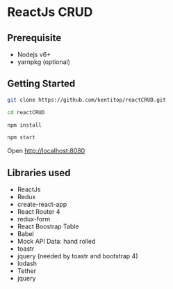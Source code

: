 # ReactJs CRUD



## Prerequisite
* Nodejs v6+
* yarnpkg (optional)


## Getting Started
```sh
git clone https://github.com/kentitop/reactCRUD.git

cd reactCRUD

npm install

npm start
```

Open [http://localhost:8080](http://localhost:8080)<br>


## Libraries used
* ReactJs
* Redux
* create-react-app
* React Router 4
* redux-form
* React Boostrap Table
* Babel
* Mock API Data: hand rolled
* toastr
* jquery (needed by toastr and bootstrap 4)
* lodash
* Tether
* jquery

